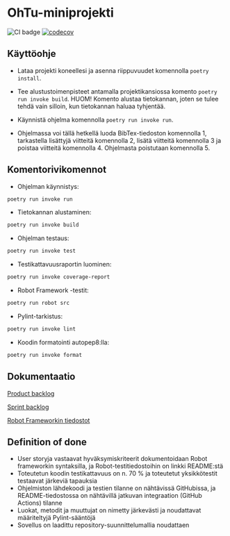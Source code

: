 # OhTu-miniprojekti

![CI badge](https://github.com/kivistoilkka/ohtu-miniprojekti/workflows/CI/badge.svg)
[![codecov](https://codecov.io/gh/kivistoilkka/ohtu-miniprojekti/branch/main/graph/badge.svg?token=50Q0XDY2GC)](https://codecov.io/gh/kivistoilkka/ohtu-miniprojekti)

## Käyttöohje

- Lataa projekti koneellesi ja asenna riippuvuudet komennolla `poetry install`.

- Tee alustustoimenpisteet antamalla projektikansiossa komento `poetry run invoke build`. HUOM! Komento alustaa tietokannan, joten se tulee tehdä vain silloin, kun tietokannan haluaa tyhjentää.

- Käynnistä ohjelma komennolla `poetry run invoke run`.

- Ohjelmassa voi tällä hetkellä luoda BibTex-tiedoston komennolla 1, tarkastella lisättyjä viitteitä komennolla 2, lisätä viitteitä komennolla 3 ja poistaa viitteitä komennolla 4. Ohjelmasta poistutaan komennolla 5.

## Komentorivikomennot

- Ohjelman käynnistys:
```bash
poetry run invoke run
```
- Tietokannan alustaminen:
```bash
poetry run invoke build
```
- Ohjelman testaus:
```bash
poetry run invoke test
```
- Testikattavuusraportin luominen:
```bash
poetry run invoke coverage-report
```
- Robot Framework -testit:
```bash
poetry run robot src
```
- Pylint-tarkistus:
```bash
poetry run invoke lint
```
- Koodin formatointi autopep8:lla:
```bash
poetry run invoke format
```

## Dokumentaatio

[Product backlog](https://github.com/users/kivistoilkka/projects/1)

[Sprint backlog](https://docs.google.com/spreadsheets/d/1ucSjkzkqewl7hF1RMTIi3dRhN4YwD-RomEDwHivYZaI/)

[Robot Frameworkin tiedostot](https://github.com/kivistoilkka/ohtu-miniprojekti/tree/main/src/tests)

## Definition of done

* User storyja vastaavat hyväksymiskriteerit dokumentoidaan Robot frameworkin syntaksilla, ja Robot-testitiedostoihin on linkki README:stä
* Toteutetun koodin testikattavuus on n. 70 % ja toteutetut yksikkötestit testaavat järkeviä tapauksia
* Ohjelmiston lähdekoodi ja testien tilanne on nähtävissä GitHubissa, ja README-tiedostossa on nähtävillä jatkuvan integraation (GitHub Actions) tilanne
* Luokat, metodit ja muuttujat on nimetty järkevästi ja noudattavat määriteltyjä Pylint-sääntöjä
* Sovellus on laadittu repository-suunnittelumallia noudattaen
